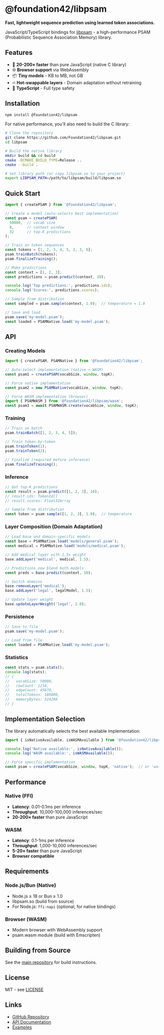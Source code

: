 # @foundation42/libpsam

**Fast, lightweight sequence prediction using learned token associations.**

JavaScript/TypeScript bindings for [libpsam](https://github.com/Foundation42/libpsam) - a high-performance PSAM (Probabilistic Sequence Association Memory) library.

## Features

- 🚀 **20-200× faster** than pure JavaScript (native C library)
- 🌐 **Browser support** via WebAssembly
- 📦 **Tiny models** - KB to MB, not GB
- 🔥 **Hot-swappable layers** - Domain adaptation without retraining
- 💪 **TypeScript** - Full type safety

## Installation

```bash
npm install @foundation42/libpsam
```

For native performance, you'll also need to build the C library:

```bash
# Clone the repository
git clone https://github.com/Foundation42/libpsam.git
cd libpsam

# Build the native library
mkdir build && cd build
cmake -DCMAKE_BUILD_TYPE=Release ..
cmake --build .

# Set library path (or copy libpsam.so to your project)
export LIBPSAM_PATH=/path/to/libpsam/build/libpsam.so
```

## Quick Start

```typescript
import { createPSAM } from '@foundation42/libpsam';

// Create a model (auto-selects best implementation)
const psam = createPSAM(
  50000,  // vocab size
  8,      // context window
  32      // top-K predictions
);

// Train on token sequences
const tokens = [1, 2, 3, 4, 5, 2, 3, 6];
psam.trainBatch(tokens);
psam.finalizeTraining();

// Make predictions
const context = [1, 2, 3];
const predictions = psam.predict(context, 10);

console.log('Top predictions:', predictions.ids);
console.log('Scores:', predictions.scores);

// Sample from distribution
const sampled = psam.sample(context, 1.0);  // temperature = 1.0

// Save and load
psam.save('my-model.psam');
const loaded = PSAMNative.load('my-model.psam');
```

## API

### Creating Models

```typescript
import { createPSAM, PSAMNative } from '@foundation42/libpsam';

// Auto-select implementation (native > WASM)
const psam1 = createPSAM(vocabSize, window, topK);

// Force native implementation
const psam2 = new PSAMNative(vocabSize, window, topK);

// Force WASM implementation (browser)
import { PSAMWASM } from '@foundation42/libpsam/wasm';
const psam3 = await PSAMWASM.create(vocabSize, window, topK);
```

### Training

```typescript
// Train on batch
psam.trainBatch([1, 2, 3, 4, 5]);

// Train token-by-token
psam.trainToken(1);
psam.trainToken(2);

// Finalize (required before inference)
psam.finalizeTraining();
```

### Inference

```typescript
// Get top-K predictions
const result = psam.predict([1, 2, 3], 10);
// result.ids: TokenId[]
// result.scores: Float32Array

// Sample from distribution
const token = psam.sample([1, 2, 3], 1.0);  // temperature
```

### Layer Composition (Domain Adaptation)

```typescript
// Load base and domain-specific models
const base = PSAMNative.load('models/general.psam');
const medical = PSAMNative.load('models/medical.psam');

// Add medical layer with 1.5× weight
base.addLayer('medical', medical, 1.5);

// Predictions now blend both models
const preds = base.predict(context, 10);

// Switch domains
base.removeLayer('medical');
base.addLayer('legal', legalModel, 1.5);

// Update layer weight
base.updateLayerWeight('legal', 2.0);
```

### Persistence

```typescript
// Save to file
psam.save('my-model.psam');

// Load from file
const loaded = PSAMNative.load('my-model.psam');
```

### Statistics

```typescript
const stats = psam.stats();
console.log(stats);
// {
//   vocabSize: 50000,
//   rowCount: 1234,
//   edgeCount: 45678,
//   totalTokens: 100000,
//   memoryBytes: 524288
// }
```

## Implementation Selection

The library automatically selects the best available implementation:

```typescript
import { isNativeAvailable, isWASMAvailable } from '@foundation42/libpsam';

console.log('Native available:', isNativeAvailable());
console.log('WASM available:', isWASMAvailable());

// Force specific implementation
const psam = createPSAM(vocabSize, window, topK, 'native');  // or 'wasm', 'auto'
```

## Performance

### Native (FFI)
- **Latency**: 0.01-0.1ms per inference
- **Throughput**: 10,000-100,000 inferences/sec
- **20-200× faster** than pure JavaScript

### WASM
- **Latency**: 0.1-1ms per inference
- **Throughput**: 1,000-10,000 inferences/sec
- **5-20× faster** than pure JavaScript
- **Browser compatible**

## Requirements

### Node.js/Bun (Native)
- Node.js ≥ 18 or Bun ≥ 1.0
- libpsam.so (build from source)
- For Node.js: `ffi-napi` (optional, for native bindings)

### Browser (WASM)
- Modern browser with WebAssembly support
- psam.wasm module (build with Emscripten)

## Building from Source

See the [main repository](https://github.com/Foundation42/libpsam) for build instructions.

## License

MIT - see [LICENSE](../../LICENSE)

## Links

- [GitHub Repository](https://github.com/Foundation42/libpsam)
- [API Documentation](../../docs/API.md)
- [Examples](../../examples/javascript/)
